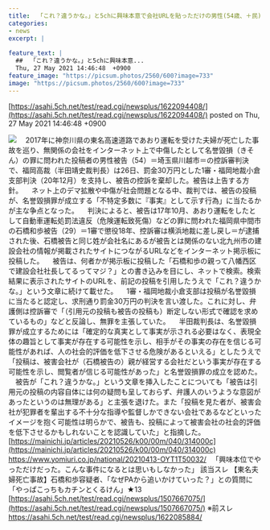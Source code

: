 ```yaml
---
title:  「これ？違うかな。」と5chに興味本意で会社URLを貼っただけの男性(54歳、＋民)、名誉毀損で有罪＆控訴棄却 ★4  
categories:
- news
excerpt: |
  
feature_text: |
  ##  「これ？違うかな。」と5chに興味本意...
  Thu, 27 May 2021 14:46:48  +0900
feature_image: "https://picsum.photos/2560/600?image=733"
image: "https://picsum.photos/2560/600?image=733"
---
```


[https://asahi.5ch.net/test/read.cgi/newsplus/1622094408/](https://asahi.5ch.net/test/read.cgi/newsplus/1622094408/)
posted on Thu, 27 May 2021 14:46:48  +0900

<!--more-->

![](https://cdn.mainichi.jp/vol1/2021/05/26/20210526k0000m040312000p/9.jpg) 　2017年に神奈川県の東名高速道路であおり運転を受けた夫婦が死亡した事故を巡り、無関係の会社をインターネット上で中傷したとして名誉毀損（きそん）の罪に問われた投稿者の男性被告（54）＝埼玉県川越市＝の控訴審判決で、福岡高裁（半田靖史裁判長）は26日、罰金30万円とした1審・福岡地裁小倉支部判決（20年12月）を支持し、被告の控訴を棄却した。被告は上告する方針。 　ネット上のデマ拡散や中傷が社会問題となる中、裁判では、被告の投稿が、名誉毀損罪が成立する「不特定多数に『事実』として示す行為」に当たるかが主な争点となった。 　判決によると、被告は17年10月、あおり運転をしたとして自動車運転処罰法違反（危険運転致死傷）などの罪に問われた福岡県中間市の石橋和歩被告（29）＝1審で懲役18年、控訴審は横浜地裁に差し戻し＝が逮捕された後、石橋被告と同じ姓が会社名にあるが被告とは関係のない北九州市の建設会社の情報が掲載されたサイトにつながるURLなどをインターネット掲示板に投稿した。 　被告は、何者かが掲示板に投稿した「石橋和歩の親って八幡西区で建設会社社長してるってマジ？」との書き込みを目にし、ネットで検索。検索結果に表示されたサイトのURLを、前記の投稿を引用したうえで「これ？違うかな。」という文章に続けて載せた。 　1審・福岡地裁小倉支部は投稿が名誉毀損に当たると認定し、求刑通り罰金30万円の判決を言い渡した。これに対し、弁護側は控訴審で「（引用元の投稿も被告の投稿も）断定しない形式で確認を求めているもの」などと反論し、無罪を主張していた。 　半田裁判長は、名誉毀損罪が成立するためには「確定的な真実として事実が示される必要はなく、表現全体の趣旨として事実が存在する可能性を示し、相手がその事実の存在を信じる可能性があれば、人の社会的評価を低下させる危険があるといえる」としたうえで「投稿は、被害会社が（石橋被告の）親が経営する会社だという事実が存在する可能性を示し、閲覧者が信じる可能性があった」と名誉毀損罪の成立を認めた。 　被告が「これ？違うかな。」という文章を挿入したことについても「被告は引用元の投稿の内容自体には何の疑問も呈しておらず、弁護人のいうような意図があったというのは無理がある」と主張を退けた。また「投稿を見た者が、被害会社が犯罪者を輩出する不十分な指導や監督しかできない会社であるなどといったイメージを抱く可能性は明らかで、被告も、投稿によって被害会社の社会的評価を低下させるかもしれないことを認識していた」と指摘した。 [https://mainichi.jp/articles/20210526/k00/00m/040/314000c](https://mainichi.jp/articles/20210526/k00/00m/040/314000c) https://www.yomiuri.co.jp/national/20210413-OYT1T50032/ 　「興味本位でやっただけだった。こんな事件になるとは思いもしなかった」 該当スレ 【東名夫婦死亡事故】石橋和歩容疑者、「なぜPAから追いかけていった？」との質問に「やっぱこっちもカチンとくるけん」★13 [https://asahi.5ch.net/test/read.cgi/newsplus/1507667075/](https://asahi.5ch.net/test/read.cgi/newsplus/1507667075/) ※前スレ https://asahi.5ch.net/test/read.cgi/newsplus/1622085884/
